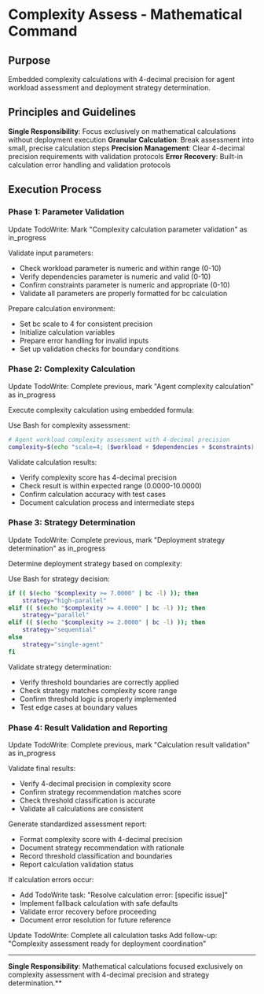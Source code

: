 # Complexity Assess - Mathematical Command

## Purpose
Embedded complexity calculations with 4-decimal precision for agent workload assessment and deployment strategy determination.

## Principles and Guidelines

**Single Responsibility**: Focus exclusively on mathematical calculations without deployment execution
**Granular Calculation**: Break assessment into small, precise calculation steps
**Precision Management**: Clear 4-decimal precision requirements with validation protocols
**Error Recovery**: Built-in calculation error handling and validation protocols

## Execution Process

### Phase 1: Parameter Validation
Update TodoWrite: Mark "Complexity calculation parameter validation" as in_progress

Validate input parameters:
- Check workload parameter is numeric and within range (0-10)
- Verify dependencies parameter is numeric and valid (0-10)
- Confirm constraints parameter is numeric and appropriate (0-10)
- Validate all parameters are properly formatted for bc calculation

Prepare calculation environment:
- Set bc scale to 4 for consistent precision
- Initialize calculation variables
- Prepare error handling for invalid inputs
- Set up validation checks for boundary conditions

### Phase 2: Complexity Calculation
Update TodoWrite: Complete previous, mark "Agent complexity calculation" as in_progress

Execute complexity calculation using embedded formula:

Use Bash for complexity assessment:
```bash
# Agent workload complexity assessment with 4-decimal precision
complexity=$(echo "scale=4; ($workload + $dependencies + $constraints) / 3" | bc)
```

Validate calculation results:
- Verify complexity score has 4-decimal precision
- Check result is within expected range (0.0000-10.0000)
- Confirm calculation accuracy with test cases
- Document calculation process and intermediate steps

### Phase 3: Strategy Determination
Update TodoWrite: Complete previous, mark "Deployment strategy determination" as in_progress

Determine deployment strategy based on complexity:

Use Bash for strategy decision:
```bash
if (( $(echo "$complexity >= 7.0000" | bc -l) )); then
    strategy="high-parallel"
elif (( $(echo "$complexity >= 4.0000" | bc -l) )); then
    strategy="parallel"
elif (( $(echo "$complexity >= 2.0000" | bc -l) )); then
    strategy="sequential"
else
    strategy="single-agent"
fi
```

Validate strategy determination:
- Verify threshold boundaries are correctly applied
- Check strategy matches complexity score range
- Confirm threshold logic is properly implemented
- Test edge cases at boundary values

### Phase 4: Result Validation and Reporting
Update TodoWrite: Complete previous, mark "Calculation result validation" as in_progress

Validate final results:
- Verify 4-decimal precision in complexity score
- Confirm strategy recommendation matches score
- Check threshold classification is accurate
- Validate all calculations are consistent

Generate standardized assessment report:
- Format complexity score with 4-decimal precision
- Document strategy recommendation with rationale
- Record threshold classification and boundaries
- Report calculation validation status

If calculation errors occur:
- Add TodoWrite task: "Resolve calculation error: [specific issue]"
- Implement fallback calculation with safe defaults
- Validate error recovery before proceeding
- Document error resolution for future reference

Update TodoWrite: Complete all calculation tasks
Add follow-up: "Complexity assessment ready for deployment coordination"

---

**Single Responsibility**: Mathematical calculations focused exclusively on complexity assessment with 4-decimal precision and strategy determination.**